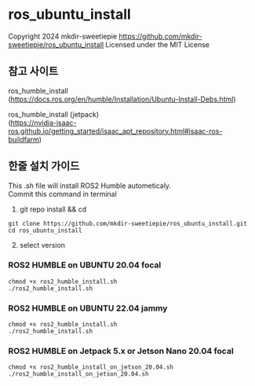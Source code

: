 # ros_ubuntu_install

Copyright 2024 mkdir-sweetiepie
https://github.com/mkdir-sweetiepie/ros_ubuntu_install
Licensed under the MIT License

## 참고 사이트
ros_humble_install <br>
(https://docs.ros.org/en/humble/Installation/Ubuntu-Install-Debs.html)

ros_humble_install (jetpack) <br>
(https://nvidia-isaac-ros.github.io/getting_started/isaac_apt_repository.html#isaac-ros-buildfarm)

## 한줄 설치 가이드
This .sh file will install ROS2 Humble autometicaly. <br>
Commit this command in terminal
1. git repo install && cd
```shell
git clone https://github.com/mkdir-sweetiepie/ros_ubuntu_install.git
cd ros_ubuntu_install
```

2. select version
### ROS2 HUMBLE on UBUNTU 20.04 focal
```shell
chmod +x ros2_humble_install.sh 
./ros2_humble_install.sh
```

### ROS2 HUMBLE on UBUNTU 22.04 jammy
```shell
chmod +x ros2_humble_install.sh 
./ros2_humble_install.sh
```

### ROS2 HUMBLE on Jetpack 5.x or Jetson Nano 20.04 focal
```shell
chmod +x ros2_humble_install_on_jetson_20.04.sh
./ros2_humble_install_on_jetson_20.04.sh 
```
